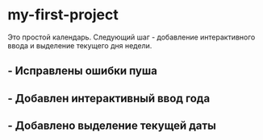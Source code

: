 # my-first-project
Это простой календарь.
Следующий шаг - добавление интерактивного ввода и выделение текущего дня недели.

## - Исправлены ошибки пуша
## - Добавлен интерактивный ввод года
## - Добавлено выделение текущей даты